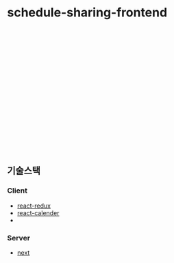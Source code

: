 # schedule-sharing-frontend


<br/>
<br/>
<br/>
<br/>
<br/>
<br/>
<br/>
<br/>
<br/>
<br/>
<br/>
<br/>
<br/>
<br/>
<br/>
<br/>
<br/>

## 기술스택

### Client

- [react-redux](https://react-redux.js.org/introduction/quick-start)
- [react-calender](https://www.npmjs.com/package/react-calendar)
- 

### Server

- [next](https://nextjs.org/)